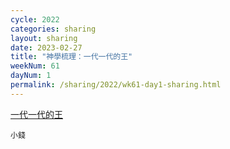 ```yaml
---
cycle: 2022
categories: sharing
layout: sharing
date: 2023-02-27
title: "神學梳理：一代一代的王"
weekNum: 61
dayNum: 1
permalink: /sharing/2022/wk61-day1-sharing.html
---
```


[一代一代的王](https://eccseattle.github.io/media/sharing/2022/wk061/2023-02-27-bin.m4a)

`小錢`

